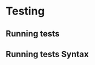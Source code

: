 <!-- Space: DOCKER-UBUNTU-ANSIBLE -->
<!-- Title: Testing -->

# Testing

## Running tests

## Running tests Syntax
